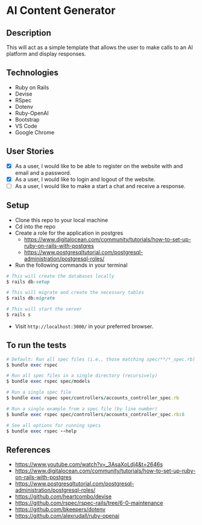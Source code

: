 # AI Content Generator

## Description

This will act as a simple template that allows the user to make calls to an AI platform and display responses.

## Technologies

* Ruby on Rails
* Devise
* RSpec
* Dotenv
* Ruby-OpenAI
* Bootstrap
* VS Code
* Google Chrome

## User Stories

- [x] As a user, I would like to be able to register on the website with and email and a password.
- [x] As a user, I would like to login and logout of the website.
- [ ] As a user, I would like to make a start a chat and receive a response.

## Setup

* Clone this repo to your local machine
* Cd into the repo
* Create a role for the application in postgres
  * https://www.digitalocean.com/community/tutorials/how-to-set-up-ruby-on-rails-with-postgres
  * https://www.postgresqltutorial.com/postgresql-administration/postgresql-roles/
* Run the following commands in your terminal
```ruby
# This will create the databases locally
$ rails db:setup

# This will migrate and create the necessary tables
$ rails db:migrate

# This will start the server
$ rails s
```
* Visit `http://localhost:3000/` in your preferred browser.

## To run the tests

```ruby
# Default: Run all spec files (i.e., those matching spec/**/*_spec.rb)
$ bundle exec rspec

# Run all spec files in a single directory (recursively)
$ bundle exec rspec spec/models

# Run a single spec file
$ bundle exec rspec spec/controllers/accounts_controller_spec.rb

# Run a single example from a spec file (by line number)
$ bundle exec rspec spec/controllers/accounts_controller_spec.rb:8

# See all options for running specs
$ bundle exec rspec --help
```

## References

* https://www.youtube.com/watch?v=_3AsaXoLdj4&t=2646s
* https://www.digitalocean.com/community/tutorials/how-to-set-up-ruby-on-rails-with-postgres
* https://www.postgresqltutorial.com/postgresql-administration/postgresql-roles/
* https://github.com/heartcombo/devise
* https://github.com/rspec/rspec-rails/tree/6-0-maintenance
* https://github.com/bkeepers/dotenv
* https://github.com/alexrudall/ruby-openai
